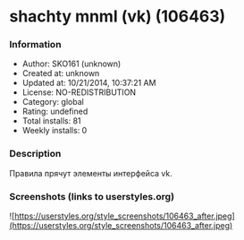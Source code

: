 # shachty mnml (vk) (106463)

### Information
- Author: SKO161 (unknown)
- Created at: unknown
- Updated at: 10/21/2014, 10:37:21 AM
- License: NO-REDISTRIBUTION
- Category: global
- Rating: undefined
- Total installs: 81
- Weekly installs: 0


### Description
Правила прячут элементы интерфейса vk.


### Screenshots (links to userstyles.org)
![https://userstyles.org/style_screenshots/106463_after.jpeg](https://userstyles.org/style_screenshots/106463_after.jpeg)


